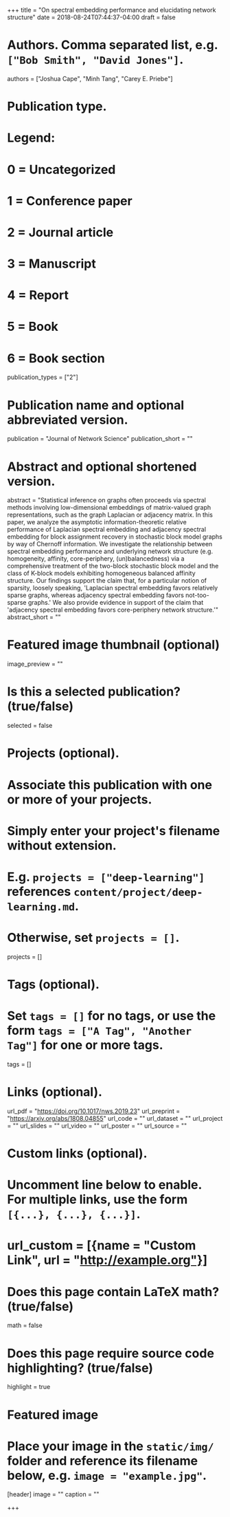 +++
title = "On spectral embedding performance and elucidating network structure"
date = 2018-08-24T07:44:37-04:00
draft = false

# Authors. Comma separated list, e.g. `["Bob Smith", "David Jones"]`.
authors = ["Joshua Cape", "Minh Tang", "Carey E. Priebe"]
# Publication type.
# Legend:
# 0 = Uncategorized
# 1 = Conference paper
# 2 = Journal article
# 3 = Manuscript
# 4 = Report
# 5 = Book
# 6 = Book section
publication_types = ["2"]

# Publication name and optional abbreviated version.
publication = "Journal of Network Science"
publication_short = ""

# Abstract and optional shortened version.
abstract = "Statistical inference on graphs often proceeds via spectral methods involving low-dimensional embeddings of matrix-valued graph representations, such as the graph Laplacian or adjacency matrix. In this paper, we analyze the asymptotic information-theoretic relative performance of Laplacian spectral embedding and adjacency spectral embedding for block assignment recovery in stochastic block model graphs by way of Chernoff information. We investigate the relationship between spectral embedding performance and underlying network structure (e.g. homogeneity, affinity, core-periphery, (un)balancedness) via a comprehensive treatment of the two-block stochastic block model and the class of K-block models exhibiting homogeneous balanced affinity structure. Our findings support the claim that, for a particular notion of sparsity, loosely speaking, 'Laplacian spectral embedding favors relatively sparse graphs, whereas adjacency spectral embedding favors not-too-sparse graphs.' We also provide evidence in support of the claim that 'adjacency spectral embedding favors core-periphery network structure.'"
abstract_short = ""

# Featured image thumbnail (optional)
image_preview = ""

# Is this a selected publication? (true/false)
selected = false

# Projects (optional).
#   Associate this publication with one or more of your projects.
#   Simply enter your project's filename without extension.
#   E.g. `projects = ["deep-learning"]` references `content/project/deep-learning.md`.
#   Otherwise, set `projects = []`.
projects = []

# Tags (optional).
#   Set `tags = []` for no tags, or use the form `tags = ["A Tag", "Another Tag"]` for one or more tags.
tags = []

# Links (optional).
url_pdf = "https://doi.org/10.1017/nws.2019.23"
url_preprint = "https://arxiv.org/abs/1808.04855"
url_code = ""
url_dataset = ""
url_project = ""
url_slides = ""
url_video = ""
url_poster = ""
url_source = ""

# Custom links (optional).
#   Uncomment line below to enable. For multiple links, use the form `[{...}, {...}, {...}]`.
# url_custom = [{name = "Custom Link", url = "http://example.org"}]

# Does this page contain LaTeX math? (true/false)
math = false

# Does this page require source code highlighting? (true/false)
highlight = true

# Featured image
# Place your image in the `static/img/` folder and reference its filename below, e.g. `image = "example.jpg"`.
[header]
image = ""
caption = ""

+++
